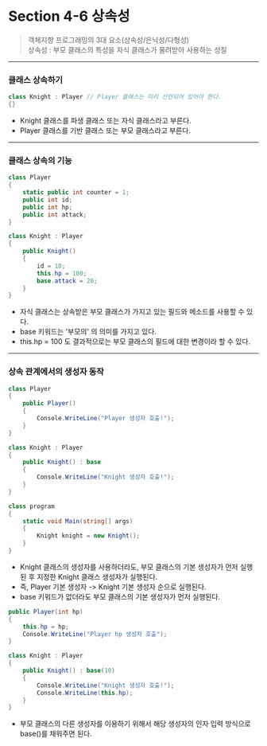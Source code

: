 # Section 4-6 상속성

> 객체지향 프로그래밍의 3대 요소(상속성/은닉성/다형성)  
> 상속성 : 부모 클래스의 특성을 자식 클래스가 물려받아 사용하는 성질

---

### 클래스 상속하기
```C#
class Knight : Player // Player 클래스는 미리 선언되어 있어야 한다.
{}
```

- Knight 클래스를 파생 클래스 또는 자식 클래스라고 부른다.
- Player 클래스를 기반 클래스 또는 부모 클래스라고 부른다.

---
### 클래스 상속의 기능
```C#
class Player
{
    static public int counter = 1;
    public int id;
    public int hp;
    public int attack;
}

class Knight : Player
{
    public Knight()
    {
        id = 10;
        this.hp = 100;
        base.attack = 20;
    }
}
```

- 자식 클래스는 상속받은 부모 클래스가 가지고 있는 필드와 메소드를 사용할 수 있다.
- base 키워드는 '부모의' 의 의미를 가지고 있다. 
- this.hp = 100 도 결과적으로는 부모 클래스의 필드에 대한 변경이라 할 수 있다.

---

### 상속 관계에서의 생성자 동작
```c#
class Player
{
    public Player()
    {
        Console.WriteLine("Player 생성자 호출!");
    }
}

class Knight : Player
{
    public Knight() : base
    {
        Console.WriteLine("Knight 생성자 호출!");
    }
}

class program
{
    static void Main(string[] args)
    {
        Knight knight = new Knight();   
    }
}

```

- Knight 클래스의 생성자를 사용하더라도, 부모 클래스의 기본 생성자가 먼저 실행된 후 지정한 Knight 클래스 생성자가 실행된다. 
- 즉, Player 기본 생성자 -> Knight 기본 생성자 순으로 실행된다.
- base 키워드가 없더라도 부모 클래스의 기본 생성자가 먼저 실행된다.

```c#
public Player(int hp)
{
    this.hp = hp;
    Console.WriteLine("Player hp 생성자 호출");
}

class Knight : Player
{
    public Knight() : base(10)
    {
        Console.WriteLine("Knight 생성자 호출!");
        Console.WriteLine(this.hp);
    }
}
```
- 부모 클래스의 다른 생성자를 이용하기 위해서 해당 생성자의 인자 입력 방식으로 base()를 채워주면 된다.